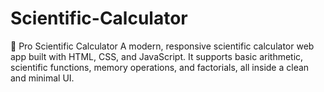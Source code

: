 # Scientific-Calculator
📌 Pro Scientific Calculator  A modern, responsive scientific calculator web app built with HTML, CSS, and JavaScript. It supports basic arithmetic, scientific functions, memory operations, and factorials, all inside a clean and minimal UI.

